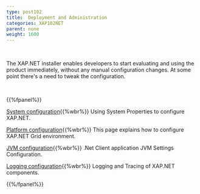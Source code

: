 ```yaml
---
type: post102
title:  Deployment and Administration
categories: XAP102NET
parent: none
weight: 1600
---
```


<br>


The XAP.NET installer enables developers to start evaluating and using the product immediately, without any manual configuration changes.
At some point there's a need to tweak the configuration.


<br>

{{%fpanel%}}

[System configuration](./system-configuration.html){{%wbr%}}
Using System Properties to configure XAP.NET.


[Platform configuration](./system-configuration-list.html){{%wbr%}}
This page explains how to configure XAP.NET Grid environment.

[JVM configuration](./jvm-configuration.html){{%wbr%}}
.Net Client application JVM Settings Configuration.

[Logging configuration](./log-configuration.html){{%wbr%}}
Logging and Tracing of XAP.NET components.

{{%/fpanel%}}



